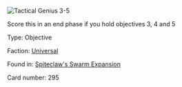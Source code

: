 
![Tactical Genius 3-5](https://warhammerunderworlds.com/wp-content/uploads/sites/6/2018/02/295_ENG.png)

Score this in an end phase if you hold objectives 3, 4 and 5

Type: Objective

Faction: [Universal](/factions/universal.md)

Found in: [Spiteclaw's Swarm Expansion](/locations/spiteclaws-swarm-expansion.md)

Card number: 295
